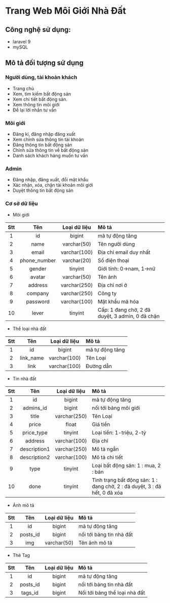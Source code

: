 # Trang Web Môi Giới Nhà Đất

## Công nghệ sử dụng:
- laravel 9
- mySQL

## Mô tả đối tượng sử dụng

### Người dùng, tài khoản khách
- Trang chủ
- Xem, tìm kiếm bất động sản
- Xem chi tiết bất động sản.
- Xem thông tin môi giới
- Để lại lời nhắn tư vấn
### Môi giới
- Đăng kí, đăng nhập đăng xuất
- Xem chỉnh sửa thông tin tài khoản
- Đăng thông tin bất động sản
- Chỉnh sửa thông tin về bất động sản
- Danh sách khách hàng muốn tư vấn
### Admin
-	Đăng nhập, đăng xuất, đổi mật khẩu
-	Xác nhận, xóa, chặn tài khoản môi giới
-	Duyệt thông tin bất động sản

### Cơ sở dữ liệu
- Môi giới

| Stt | Tên | Loại dữ liệu | Mô tả |
| :----: | :----: | :----: | :---- |
| 1 | id | bigint | mã tự động tăng | 
| 2 | name | varchar(50) | Tên người dùng | 
| 3 | email | varchar(100) | Địa chỉ email duy nhất | 
| 4 | phone_number | varchar(20) | Số điện thoại | 
| 5 | gender | tinyint | Giới tính: 0->nam, 1->nữ | 
| 6 | avatar | varchar(50) | Tên ảnh |
| 7 | address | varchar(250) | Địa chỉ nơi ở | 
| 8 | company | varchar(250) | Công ty | 
| 9 | password | varchar(100) | Mật khẩu mã hóa | 
| 10 | lever | tinyint | Cấp: 1 đang chờ, 2 đã duyệt, 3 admin, 0 đã chặn | 

- Thể loại nhà đất

| Stt | Tên | Loại dữ liệu | Mô tả |
| :----: | :----: | :----: | :---- |
| 1 | id | bigint | mã tự động tăng | 
| 2 | link_name | varchar(100) | Tên Loại | 
| 3 | link | varchar(100) | Đường dẫn |

- Tin nhà đất
 
| Stt | Tên | Loại dữ liệu | Mô tả |
| :----: | :----: | :----: | :---- |
| 1 | id | bigint | mã tự động tăng | 
| 2 | admins_id | bigint | nối tới bảng môi giới | 
| 3 | title | varchar(250) | Tên Loại | 
| 4 | price | float | Giá tiền |
| 5 | price_type | tinyint | Loại tiền: 1-triệu, 2-tỷ |
| 6 | address | varchar(100) | Địa chỉ |
| 7 | description1 | varchar(250) | Mô tả ngắn |
| 8 | description2 | varchar(100) | Mô tả chi tiết |
| 9 | type | tinyint | Loại bất động sản: 1 : mua, 2 : bán |
| 10 | done | tinyint | Tình trạng bất động sản: 1 : đang chờ, 2 : đã duyệt, 3 : đã hết, 0 đã xóa |

- Ảnh mô tả

| Stt | Tên | Loại dữ liệu | Mô tả |
| :----: | :----: | :----: | :---- |
| 1 | id | bigint | mã tự động tăng | 
| 2 | posts_id | bigint | nối tới bảng tin nhà đất | 
| 3 | img | varchar(50) | Tên ảnh mô tả | 

- Thẻ Tag

| Stt | Tên | Loại dữ liệu | Mô tả |
| :----: | :----: | :----: | :---- |
| 1 | id | bigint | mã tự động tăng | 
| 2 | posts_id | bigint | nối tới bảng tin nhà đất | 
| 3 | tags_id | bigint | Nối tới bảng thể loại nhà đất |

